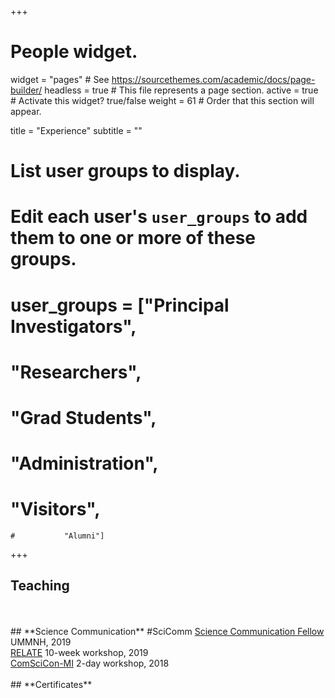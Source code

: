 +++
# People widget.
widget = "pages"  # See https://sourcethemes.com/academic/docs/page-builder/
headless = true  # This file represents a page section.
active = true  # Activate this widget? true/false
weight = 61  # Order that this section will appear.

title = "Experience"
subtitle = ""

# List user groups to display.
#   Edit each user's `user_groups` to add them to one or more of these groups.
# user_groups = ["Principal Investigators",
 #               "Researchers",
  #              "Grad Students",
   #            "Administration",
   #            "Visitors",
    #           "Alumni"]
+++

## **Teaching**
<br>
<br>
## **Science Communication** #SciComm
<a href="https://lsa.umich.edu/ummnh/u-m-community/u-m-faculty/science-communication-fellows.html" target="_blank">Science Communication Fellow</a> UMMNH, 2019
<br>
<a href="https://www.learntorelate.org/" target="_blank">RELATE</a> 10-week workshop, 2019
<br>
<a href="https://comscicon.com/" target="_blank">ComSciCon-MI</a> 2-day workshop, 2018
<br>
<br>
## **Certificates**
